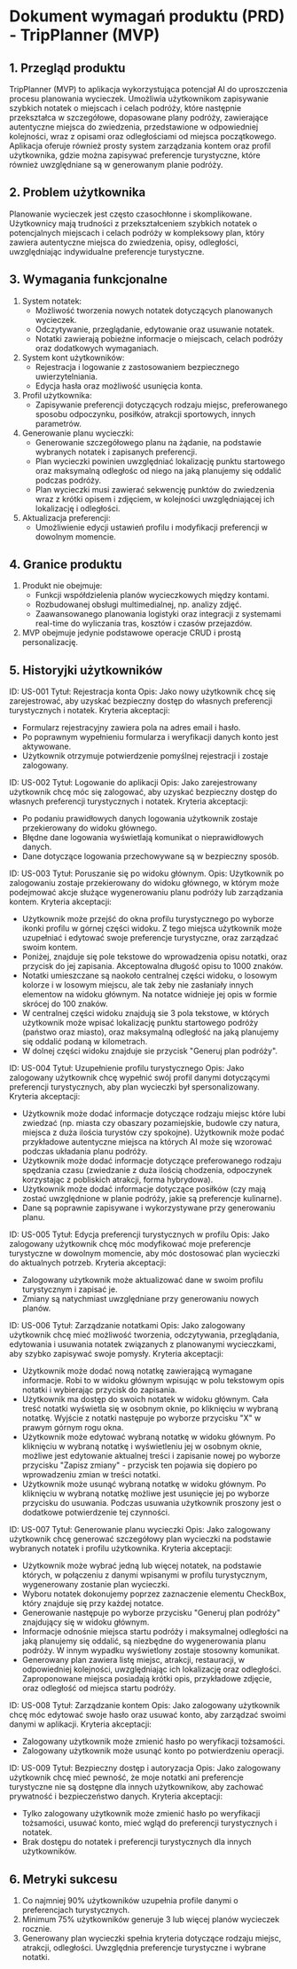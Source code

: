 # Dokument wymagań produktu (PRD) - TripPlanner (MVP)

## 1. Przegląd produktu
TripPlanner (MVP) to aplikacja wykorzystująca potencjał AI do uproszczenia procesu planowania wycieczek. Umożliwia użytkownikom zapisywanie szybkich notatek o miejscach i celach podróży, które następnie przekształca w szczegółowe, dopasowane plany podróży, zawierające autentyczne miejsca do zwiedzenia, przedstawione w odpowiedniej kolejności, wraz z opisami oraz odległościami od miejsca początkowego. Aplikacja oferuje również prosty system zarządzania kontem oraz profil użytkownika, gdzie można zapisywać preferencje turystyczne, które również uwzględniane są w generowanym planie podróży.

## 2. Problem użytkownika
Planowanie wycieczek jest często czasochłonne i skomplikowane. Użytkownicy mają trudności z przekształceniem szybkich notatek o potencjalnych miejscach i celach podróży w kompleksowy plan, który zawiera autentyczne miejsca do zwiedzenia, opisy, odległości, uwzględniając indywidualne preferencje turystyczne.

## 3. Wymagania funkcjonalne
1. System notatek:
   - Możliwość tworzenia nowych notatek dotyczących planowanych wycieczek.
   - Odczytywanie, przeglądanie, edytowanie oraz usuwanie notatek.
   - Notatki zawierają pobieżne informacje o miejscach, celach podróży oraz dodatkowych wymaganiach.
2. System kont użytkowników:
   - Rejestracja i logowanie z zastosowaniem bezpiecznego uwierzytelniania.
   - Edycja hasła oraz możliwość usunięcia konta.
3. Profil użytkownika:
   - Zapisywanie preferencji dotyczących rodzaju miejsc, preferowanego sposobu odpoczynku, posiłków, atrakcji sportowych, innych parametrów.
4. Generowanie planu wycieczki:
   - Generowanie szczegółowego planu na żądanie, na podstawie wybranych notatek i zapisanych preferencji.
   - Plan wycieczki powinien uwzględniać lokalizację punktu startowego oraz maksymalną odległośc od niego na jaką planujemy się oddalić podczas podróży.
   - Plan wycieczki musi zawierać sekwencję punktów do zwiedzenia wraz z krótki opisem i zdjęciem, w kolejności uwzględniającej ich lokalizację i odległości.
5. Aktualizacja preferencji:
   - Umożliwienie edycji ustawień profilu i modyfikacji preferencji w dowolnym momencie.

## 4. Granice produktu
1. Produkt nie obejmuje:
   - Funkcji współdzielenia planów wycieczkowych między kontami.
   - Rozbudowanej obsługi multimedialnej, np. analizy zdjęć.
   - Zaawansowanego planowania logistyki oraz integracji z systemami real-time do wyliczania tras, kosztów i czasów przejazdów.
2. MVP obejmuje jedynie podstawowe operacje CRUD i prostą personalizację.

## 5. Historyjki użytkowników

ID: US-001
Tytuł: Rejestracja konta
Opis: Jako nowy użytkownik chcę się zarejestrować, aby uzyskać bezpieczny dostęp do własnych preferencji turystycznych i notatek.
Kryteria akceptacji:
- Formularz rejestracyjny zawiera pola na adres email i hasło.
- Po poprawnym wypełnieniu formularza i weryfikacji danych konto jest aktywowane.
- Użytkownik otrzymuje potwierdzenie pomyślnej rejestracji i zostaje zalogowany.

ID: US-002
Tytuł: Logowanie do aplikacji
Opis: Jako zarejestrowany użytkownik chcę móc się zalogować, aby uzyskać bezpieczny dostęp do własnych preferencji turystycznych i notatek.
Kryteria akceptacji:
- Po podaniu prawidłowych danych logowania użytkownik zostaje przekierowany do widoku głównego.
- Błędne dane logowania wyświetlają komunikat o nieprawidłowych danych.
- Dane dotyczące logowania przechowywane są w bezpieczny sposób.

ID: US-003
Tytuł: Poruszanie się po widoku głównym.
Opis: Użytkownik po zalogowaniu zostaje przekierowany do widoku głównego, w którym może podejmować akcje służące wygenerowaniu planu podróży lub zarządzania kontem.
Kryteria akceptacji:
- Użytkownik może przejść do okna profilu turystycznego po wyborze ikonki profilu w górnej części widoku. Z tego miejsca użytkownik może uzupełniać i edytować swoje preferencje turystyczne, oraz zarządzać swoim kontem.
- Poniżej, znajduje się pole tekstowe do wprowadzenia opisu notatki, oraz przycisk do jej zapisania. Akceptowalna długość opisu to 1000 znaków.
- Notatki umieszczane są naokoło centralnej części widoku, o losowym kolorze i w losowym miejscu, ale tak żeby nie zasłaniały innych elementow na widoku głównym. Na notatce widnieje jej opis w formie skrócej do 100 znaków.
- W centralnej części widoku znajdują sie 3 pola tekstowe, w których użytkownik może wpisać lokalizację punktu startowego podróży (państwo oraz miasto), oraz maksymalną odległość na jaką planujemy się oddalić podaną w kilometrach.
- W dolnej części widoku znajduje sie przycisk "Generuj plan podróży".

ID: US-004
Tytuł: Uzupełnienie profilu turystycznego
Opis: Jako zalogowany użytkownik chcę wypełnić swój profil danymi dotyczącymi preferencji turystycznych, aby plan wycieczki był spersonalizowany.
Kryteria akceptacji:
- Użytkownik może dodać informacje dotyczące rodzaju miejsc które lubi zwiedzać (np. miasta czy obaszary pozamiejskie, budowle czy natura, miejsca z duża ilościa turystów czy spokojne). Użytkownik może podać przykładowe autentyczne miejsca na których AI może się wzorować podczas układania planu podróży.
- Użytkownik może dodać informacje dotyczące preferowanego rodzaju spędzania czasu (zwiedzanie z duża ilością chodzenia, odpoczynek korzystając z pobliskich atrakcji, forma hybrydowa).
- Użytkownik może dodać informacje dotyczące posiłków (czy mają zostać uwzględnione w planie podróży, jakie są preferencje kulinarne).
- Dane są poprawnie zapisywane i wykorzystywane przy generowaniu planu.

ID: US-005
Tytuł: Edycja preferencji turystycznych w profilu
Opis: Jako zalogowany użytkownik chcę móc modyfikować moje preferencje turystyczne w dowolnym momencie, aby móc dostosować plan wycieczki do aktualnych potrzeb.
Kryteria akceptacji:
- Zalogowany użytkownik może aktualizować dane w swoim profilu turystycznym i zapisać je.
- Zmiany są natychmiast uwzględniane przy generowaniu nowych planów.

ID: US-006
Tytuł: Zarządzanie notatkami
Opis: Jako zalogowany użytkownik chcę mieć możliwość tworzenia, odczytywania, przeglądania, edytowania i usuwania notatek związanych z planowanymi wycieczkami, aby szybko zapisywać swoje pomysły.
Kryteria akceptacji:
- Użytkownik może dodać nową notatkę zawierającą wymagane informacje. Robi to w widoku głównym wpisując w polu tekstowym opis notatki i wybierając przycisk do zapisania.
- Użytkownik ma dostęp do swoich notatek w widoku głównym. Cała treść notatki wyświetla się w osobnym oknie, po kliknięciu w wybraną notatkę. Wyjście z notatki następuje po wyborze przycisku "X" w prawym górnym rogu okna.
- Użytkownik może edytować wybraną notatkę w widoku głównym. Po kliknięciu w wybraną notatkę i wyświetleniu jej w osobnym oknie, możliwe jest edytowanie aktualnej treści i zapisanie nowej po wyborze przycisku "Zapisz zmiany" - przycisk ten pojawia się dopiero po wprowadzeniu zmian w treści notatki.
- Użytkownik może usunąć wybraną notatkę w widoku głównym. Po kliknięciu w wybraną notatkę możliwe jest usunięcie jej po wyborze przycisku do usuwania. Podczas usuwania użytkownik proszony jest o dodatkowe potwierdzenie tej czynności.

ID: US-007
Tytuł: Generowanie planu wycieczki
Opis: Jako zalogowany użytkownik chcę generować szczegółowy plan wycieczki na podstawie wybranych notatek i profilu użytkownika.
Kryteria akceptacji:
- Użytkownik może wybrać jedną lub więcej notatek, na podstawie których, w połączeniu z danymi wpisanymi w profilu turystycznym, wygenerowany zostanie plan wycieczki.
- Wyboru notatek dokonujemy poprzez zaznaczenie elementu CheckBox, który znajduje się przy każdej notatce.
- Generowanie następuje po wyborze przycisku "Generuj plan podróży" znajdujący się w widoku głównym.
- Informacje odnośnie miejsca startu podróży i maksymalnej odległości na jaką planujemy się oddalić, są niezbędne do wygenerowania planu podróży. W innym wypadku wyświetlony zostaje stosowny komunikat.
- Generowany plan zawiera listę miejsc, atrakcji, restauracji, w odpowiedniej kolejności, uwzględniając ich lokalizację oraz odległości. Zaproponowane miejsca posiadają krótki opis, przykładowe zdjęcie, oraz odległość od miejsca startu podróży.

ID: US-008
Tytuł: Zarządzanie kontem
Opis: Jako zalogowany użytkownik chcę móc edytować swoje hasło oraz usuwać konto, aby zarządzać swoimi danymi w aplikacji.
Kryteria akceptacji:
- Zalogowany użytkownik może zmienić hasło po weryfikacji tożsamości.
- Zalogowany użytkownik może usunąć konto po potwierdzeniu operacji.

ID: US-009
Tytuł: Bezpieczny dostęp i autoryzacja
Opis: Jako zalogowany użytkownik chcę mieć pewność, że moje notatki ani preferencje turystyczne nie są dostępne dla innych użytkownikow, aby zachować prywatność i bezpieczeństwo danych.
Kryteria akceptacji:
- Tylko zalogowany użytkownik może zmienić hasło po weryfikacji tożsamości, usuwać konto, mieć wgląd do preferencji turystycznych i notatek.
- Brak dostępu do notatek i preferencji turystycznych dla innych użytkowników.

## 6. Metryki sukcesu
1. Co najmniej 90% użytkowników uzupełnia profile danymi o preferencjach turystycznych.
2. Minimum 75% użytkowników generuje 3 lub więcej planów wycieczek rocznie.
3. Generowany plan wycieczki spełnia kryteria dotyczące rodzaju miejsc, atrakcji, odległości. Uwzględnia preferencje turystyczne i wybrane notatki.
